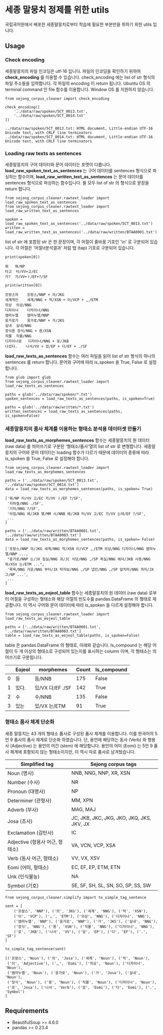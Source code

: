 # 세종 말뭉치 정제를 위한 utils

국립국어원에서 배포한 세종말뭉치로부터 학습에 필요한 부분만을 취하기 위한 utils 입니다.

## Usage

### Check encoding

세종말뭉치의 파일 인코딩은 utf-16 입니다. 파일의 인코딩을 확인하기 위하여 **check_encoding** 를 이용할 수 있습니다. check_encoding 에는 list of str 형식의 파일 주소들을 입력합니다. 각 파일의 encoding 이 return 됩니다. Ubuntu OS 의 terminal command 인 file 함수를 이용합니다. Window OS 를 지원하지 않습니다.

    from sejong_corpus_cleaner import check_encoding

    check_encoding([
        '../data/raw/spoken/5CT_0013.txt',
        '../data/raw/spoken/5CT_0014.txt'
    ])

    ../data/raw/spoken/5CT_0013.txt: HTML document, Little-endian UTF-16 Unicode text, with CRLF line terminators
    ../data/raw/spoken/5CT_0014.txt: HTML document, Little-endian UTF-16 Unicode text, with CRLF line terminators

### Loading raw texts as sentences

세종말뭉치의 구어 데이터와 문어 데이터는 포멧이 다릅니다. **load_raw_spoken_text_as_sentences** 는 구어 데이터를 sentences 형식으로 파싱하는 함수이며, **load_raw_written_text_as_sentences** 는 문어 데이터를 sentences 형식으로 파싱하는 함수입니다. 둘 모두 list of str 의 형식으로 문장을 return 합니다.

    from sejong_corpus_cleaner.rawtext_loader import load_raw_spoken_text_as_sentences
    from sejong_corpus_cleaner.rawtext_loader import load_raw_written_text_as_sentences

    spoken = load_raw_spoken_text_as_sentences('../data/raw/spoken/5CT_0013.txt')
    written = load_raw_written_text_as_sentences('../data/raw/written/BTAA0001.txt')

list of str 에 포함된 str 은 한 문장이며, 각 어절이 줄바꿈 기호인 '\n' 로 구분되어 있습니다. 각 어절은 '어절\t분석결과' 처럼 탭 (tap) 기호로 구분되어 있습니다.

    print(spoken[0])

    뭐	뭐/NP
    타고	타/VV+고/EC
    가?	가/VV+ㅏ/EF+?/SF

    print(written[0])

    프랑스의	프랑스/NNP + 의/JKG
    세계적인	세계/NNG + 적/XSN + 이/VCP + ᆫ/ETM
    의상	의상/NNG
    디자이너	디자이너/NNG
    엠마누엘	엠마누엘/NNP
    웅가로가	웅가로/NNP + 가/JKS
    실내	실내/NNG
    장식용	장식/NNG + 용/XSN
    직물	직물/NNG
    디자이너로	디자이너/NNG + 로/JKB
    나섰다.	나서/VV + 었/EP + 다/EF + ./SF

**load_raw_texts_as_sentences** 함수는 여러 파일을 읽어 list of str 형식의 하나의 sentences 를 return 합니다. 문어와 구어에 따라 is_spoken 을 True, False 로 설정합니다.

    from glob import glob
    from sejong_corpus_cleaner.rawtext_loader import load_raw_texts_as_sentences

    paths = glob('../data/raw/spoken/*.txt')
    spoken_sentences = load_raw_texts_as_sentences(paths, is_spoken=True)

    paths = glob('../data/raw/written/*.txt')
    written_sentences = load_raw_texts_as_sentences(paths, is_spoken=False)

### 세종말뭉치의 품사 체계를 이용하는 형태소 분석용 데이터셋 만들기

**load_raw_texts_as_morphemes_sentences** 함수는 세종말뭉치의 원 데이터 (raw data) 를 띄어쓰기로 구분된 '형태소/품사'열의 list of str 로 변형합니다. 세종말뭉치의 구어와 문어 데이터는 loading 함수가 다르기 때문에 데이터의 종류에 따라 is_spoken 을 True, False 로 설정해야 합니다.

    from sejong_corpus_cleaner.rawtext_loader import load_raw_texts_as_morphemes_sentences

    paths = ['../data/raw/spoken/5CT_0013.txt', '../data/raw/spoken/5CT_0014.txt']
    data = load_raw_texts_as_morphemes_sentences(paths, is_spoken= True)

    ['뭐/NP 타/VV 고/EC 가/VV ㅏ/EF ?/SF',
     '지하철/NNG ./SF',
     '기차/NNG ?/SF',
     '아침/NNG 에/JKB 몇/MM 시/NNB 에/JKB 타/VV 고/EC 가/VV 는데/EF ?/SF',
     ...
    ]

    paths = ['../data/raw/written/BTAA0001.txt', '../data/raw/written/BTAA0003.txt']
    data = load_raw_texts_as_morphemes_sentences(paths, is_spoken= False)

    ['프랑스/NNP 의/JKG 세계/NNG 적/XSN 이/VCP ᆫ/ETM 의상/NNG 디자이너/NNG 엠마누엘/NNP ...,
     "웅가로/NNP 는/JX 침실/NNG 과/JC 식당/NNG ,/SP 욕실/NNG 에서/JKB 사용/NNG 하/XSV 는/ETM ...",
     '목욕/NNG 가운/NNG 부터/JX 탁자보/NNG ,/SP 냅킨/NNG ,/SP 앞치마/NNG 까지/JX 그/NP ...',
     ...
    ]

**load_raw_texts_as_eojeol_table** 함수는 세종말뭉치의 원 데이터 (raw data) 로부터 어절을 구성하는 형태소와 해당 어절의 빈도수를 pandas.DataFrame 의 형태로 제공합니다. 이 역시 구어와 문어 데이터에 따라 is_spoken 을 다르게 설정해야 합니다.

    from sejong_corpus_cleaner.rawtext_loader import load_raw_texts_as_eojeol_table

    paths = ['../data/raw/written/BTAA0001.txt', '../data/raw/written/BTAA0003.txt']
    table = load_raw_texts_as_eojeol_table(paths, is_spoken=False)

table 은 pandas.DataFrame 의 형태로, 아래와 같습니다. Is_compound 는 해당 어절이 두 개 이상의 형태소로 구성되어 있는지를 표시하는 column 이며, 각 형태소는 띄어쓰기로 구분됩니다.

| | Eojeol | morphemes | Count | Is_compound |
| --- | --- | --- |  --- | --- |
| 0 | 등 | 등/NNB | 175 | False |
| 1 | 있다. | 있/VX 다/EF ./SF | 142 | True |
| 2 | 수 | 수/NNB | 135 | False |
| 3 | 있는 | 있/VX 는/ETM | 91 | True |

### 형태소 품사 체계 단순화

세종 말뭉치는 43 개의 형태소 품사로 구성된 품사 체계를 이용합니다. 이를 한국어의 5 언 9 품사의 품사 체계로 단순화 하였습니다. 단, 용언에 해당하는 동사 (Verb) 와 형용사 (Adjective) 는 용언의 어간 (stem) 에 해당합니다. 용언의 어미 (Eomi) 는 5언 9 품사 체계에 포함되지 않는 형태소이지만, 이 역시 따로 품사로 남겨뒀습니다.

| Simplified tag | Sejong corpus tags |
| --- | --- |
| Noun (명사) | NNB, NNG, NNP, XR, XSN |
| Number (수사) | NR |
| Pronoun (대명사) | NP |
| Determiner (관형사) | MM, XPN |
| Adverb (부사) | MAG, MAJ |
| Josa (조사) | JC, JKB, JKC, JKG, JKO, JKQ, JKS, JKV, JX |
| Exclamation (감탄사) | IC |
| Adjective (형용사 어근, 형태소) | VA, VCN, VCP, XSA |
| Verb (동사 어근, 형태소) | VV, VX, XSV |
| Eomi (어미, 형태소) | EC, EF, EP, ETM, ETN |
| Unk (인식불능) | NA |
| Symbol (기호) | SE, SF, SH, SL, SN, SO, SP, SS, SW |

    from sejong_corpus_cleaner.simplify import to_simple_tag_sentence

    sent = [
        ('프랑스', 'NNP'), ('의', 'JKG'), ('세계', 'NNG'), ('적', 'XSN'),
        ('이', 'VCP'), ('ᆫ', 'ETM'), ('의상', 'NNG'), ('디자이너', 'NNG'),
        ('엠마누엘', 'NNP'), ('웅가로', 'NNP'), ('가', 'JKS'), ('실내', 'NNG'),
        ('장식', 'NNG'), ('용', 'XSN'), ('직물', 'NNG'), ('디자이너', 'NNG'),
        ('로', 'JKB'), ('나서', 'VV'), ('었', 'EP'), ('다', 'EF'), ('.', 'SF')
    ]

    to_simple_tag_sentence(sent)

    [('프랑스', 'Noun'), ('의', 'Josa'), ('세계', 'Noun'), ('적', 'Noun'),
     ('이', 'Adjective'), ('ᆫ', 'Eomi'), ('의상', 'Noun'), ('디자이너', 'Noun'),
     ('엠마누엘', 'Noun'), ('웅가로', 'Noun'), ('가', 'Josa'), ('실내', 'Noun'),
     ('장식', 'Noun'), ('용', 'Noun'), ('직물', 'Noun'), ('디자이너', 'Noun'),
     ('로', 'Josa'), ('나서', 'Verb'), ('었', 'Eomi'), ('다', 'Eomi'), ('.', 'Symbol')
    ]

## Requirements

- BeautifulSoup >= 4.6.0
- pandas >= 0.23.4
